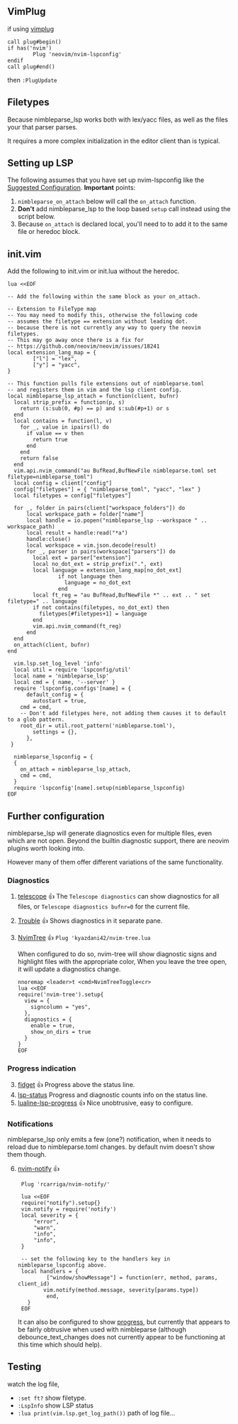 ## VimPlug
if using [vimplug](https://github.com/junegunn/vim-plug)
```
call plug#begin()
if has('nvim')
        Plug 'neovim/nvim-lspconfig'
endif
call plug#end()
```
then `:PlugUpdate`

## Filetypes
Because nimbleparse_lsp works both with lex/yacc files,
as well as the files your that parser parses.

It requires a more complex initialization in the editor client than is typical.

## Setting up LSP
The following assumes that you have set up nvim-lspconfig like the [Suggested Configuration](https://github.com/neovim/nvim-lspconfig#Suggested-configuration).
**Important** points:

  1. `nimbleparse_on_attach` below will call the `on_attach` function.
  2. **Don't** add nimbleparse_lsp to the loop based `setup` call instead using the script below.
  3. Because `on_attach` is declared local, you'll need to to add it to the same file or heredoc block.

## init.vim 
Add the following to init.vim or init.lua without the heredoc.


```
lua <<EOF

-- Add the following within the same block as your on_attach.

-- Extension to FileType map
-- You may need to modify this, otherwise the following code
-- assumes the filetype == extension without leading dot.
-- because there is not currently any way to query the neovim filetypes.
-- This may go away once there is a fix for
-- https://github.com/neovim/neovim/issues/18241
local extension_lang_map = {
        ["l"] = "lex",
        ["y"] = "yacc",
}

-- This function pulls file extensions out of nimbleparse.toml
-- and registers them in vim and the lsp client config.
local nimbleparse_lsp_attach = function(client, bufnr)
  local strip_prefix = function(p, s)
    return (s:sub(0, #p) == p) and s:sub(#p+1) or s
  end
  local contains = function(l, v)
    for _, value in ipairs(l) do
      if value == v then
        return true
      end
    end
    return false
  end
  vim.api.nvim_command("au BufRead,BufNewFile nimbleparse.toml set filetype=nimbleparse_toml")
  local config = client["config"]
  config["filetypes"] = { "nimbleparse_toml", "yacc", "lex" }
  local filetypes = config["filetypes"]

  for _, folder in pairs(client["workspace_folders"]) do
	  local workspace_path = folder["name"]
	  local handle = io.popen("nimbleparse_lsp --workspace " .. workspace_path)
	  local result = handle:read("*a")
	  handle:close()
	  local workspace = vim.json.decode(result)
	  for _, parser in pairs(workspace["parsers"]) do
		local ext = parser["extension"]
		local no_dot_ext = strip_prefix(".", ext)
		local language = extension_lang_map[no_dot_ext]
                if not language then
                  language = no_dot_ext
                end
		local ft_reg = "au BufRead,BufNewFile *" .. ext .. " set filetype=" .. language 
		if not contains(filetypes, no_dot_ext) then
		  filetypes[#filetypes+1] = language
		end
		vim.api.nvim_command(ft_reg)
	  end
  end
  on_attach(client, bufnr)
end

  vim.lsp.set_log_level 'info'
  local util = require 'lspconfig/util'
  local name = 'nimbleparse_lsp'
  local cmd = { name, '--server' }
  require 'lspconfig.configs'[name] = {
      default_config = {
        autostart = true,
	cmd = cmd,
	-- Don't add filetypes here, not adding them causes it to default to a glob pattern.
	root_dir = util.root_pattern('nimbleparse.toml'),
        settings = {},
      },
 }

  nimbleparse_lspconfig = {
  {
    on_attach = nimbleparse_lsp_attach,
    cmd = cmd,
  }
  require 'lspconfig'[name].setup(nimbleparse_lspconfig)
EOF
```

## Further configuration

nimbleparse_lsp will generate diagnostics even for multiple files, even which are not open.
Beyond the builtin diagnostic support, there are neovim plugins worth looking into.

However many of them offer different variations of the same functionality.

### Diagnostics

1. [telescope](https://github.com/nvim-telescope/telescope.nvim) :thumbsup:
   The `Telescope diagnostics` can show diagnostics for all files,
   or `Telescope diagnostics bufnr=0` for the current file.
2. [Trouble](https://github.com/folke/trouble.nvim) :thumbsup:
    Shows diagnostics in it separate pane.
3. [NvimTree](https://github.com/kyazdani42/nvim-tree.lua) :thumbsup:
   `Plug 'kyazdani42/nvim-tree.lua`

   When configured to do so, nvim-tree will show diagnostic signs and
   highlight files with the appropriate color,
   When you leave the tree open, it will update a diagnostics change.
   ```
   nnoremap <leader>t <cmd>NvimTreeToggle<cr>
   lua <<EOF
   require('nvim-tree').setup{
     view = {
       signcolumn = "yes",
     },
     diagnostics = {
       enable = true,
       show_on_dirs = true
     }
   }
   EOF
   ```
### Progress indication

3. [fidget](https://github.com/j-hui/fidget.nvim) :thumbsup:
   Progress above the status line.
4. [lsp-status](https://github.com/nvim-lua/lsp-status.nvim)
   Progress and diagnostic counts info on the status line.
5. [lualine-lsp-progress](https://github.com/arkav/lualine-lsp-progress) :thumbsup:
   Nice unobtrusive, easy to configure.

### Notifications

nimbleparse_lsp only emits a few (one?) notification,
when it needs to reload due to nimbleparse.toml changes.
by default nvim doesn't show them though.

6. [nvim-notify](https://github.com/rcarriga/nvim-notify/) :thumbsup:
   ```
	Plug 'rcarriga/nvim-notify/'

	lua <<EOF
	require("notify").setup{}
	vim.notify = require('notify')
	local severity = {
		"error",
		"warn",
		"info",
		"info",
	}

	-- set the following key to the handlers key in nimbleparse_lspconfig above.
	local handlers = {
	        ["window/showMessage"] = function(err, method, params, client_id)
		   vim.notify(method.message, severity[params.type])
	        end,
	  }
	EOF
   ```
   It can also be configured to show [progress](https://github.com/rcarriga/nvim-notify/wiki/Usage-Recipes), but currently that appears to be fairly obtrusive when used with nimbleparse (although debounce_text_changes does not currently appear to be functioning at this time which should help).



## Testing

watch the log file,

* `:set ft?` show filetype.
* `:LspInfo` show LSP status
* `:lua print(vim.lsp.get_log_path())` path of log file...
